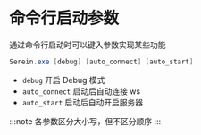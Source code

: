 # 命令行启动参数

通过命令行启动时可以键入参数实现某些功能

```powershell
Serein.exe [debug] [auto_connect] [auto_start]
```

- `debug` 开启 Debug 模式  
- `auto_connect` 启动后自动连接 ws
- `auto_start` 启动后自动开启服务器

:::note
各参数区分大小写，但不区分顺序
:::
